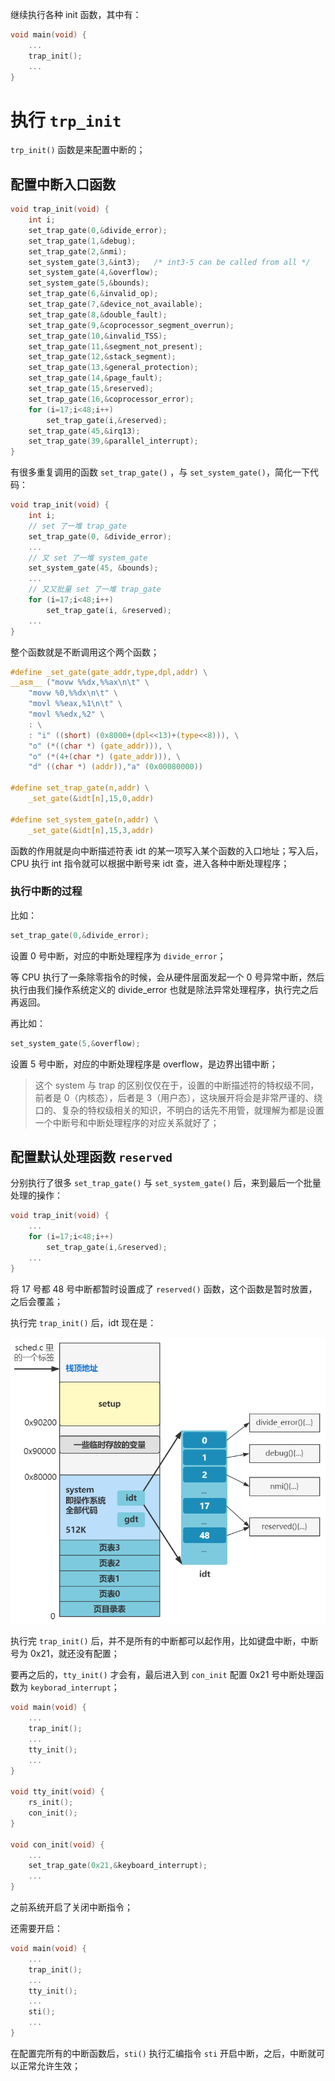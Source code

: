 继续执行各种 init 函数，其中有：

```c
void main(void) {
    ...
    trap_init();
    ...
}
```



# 执行 `trp_init`

`trp_init()` 函数是来配置中断的；



## 配置中断入口函数

````c
void trap_init(void) {
    int i;
    set_trap_gate(0,&divide_error);
    set_trap_gate(1,&debug);
    set_trap_gate(2,&nmi);
    set_system_gate(3,&int3);   /* int3-5 can be called from all */
    set_system_gate(4,&overflow);
    set_system_gate(5,&bounds);
    set_trap_gate(6,&invalid_op);
    set_trap_gate(7,&device_not_available);
    set_trap_gate(8,&double_fault);
    set_trap_gate(9,&coprocessor_segment_overrun);
    set_trap_gate(10,&invalid_TSS);
    set_trap_gate(11,&segment_not_present);
    set_trap_gate(12,&stack_segment);
    set_trap_gate(13,&general_protection);
    set_trap_gate(14,&page_fault);
    set_trap_gate(15,&reserved);
    set_trap_gate(16,&coprocessor_error);
    for (i=17;i<48;i++)
        set_trap_gate(i,&reserved);
    set_trap_gate(45,&irq13);
    set_trap_gate(39,&parallel_interrupt);
}
````

有很多重复调用的函数 `set_trap_gate()` ，与 `set_system_gate()`，简化一下代码：

````c
void trap_init(void) {
    int i;
    // set 了一堆 trap_gate
    set_trap_gate(0, &divide_error);
    ... 
    // 又 set 了一堆 system_gate
    set_system_gate(45, &bounds);
    ...
    // 又又批量 set 了一堆 trap_gate
    for (i=17;i<48;i++)
        set_trap_gate(i, &reserved);
    ...
}
````

整个函数就是不断调用这个两个函数；

````c
#define _set_gate(gate_addr,type,dpl,addr) \
__asm__ ("movw %%dx,%%ax\n\t" \
    "movw %0,%%dx\n\t" \
    "movl %%eax,%1\n\t" \
    "movl %%edx,%2" \
    : \
    : "i" ((short) (0x8000+(dpl<<13)+(type<<8))), \
    "o" (*((char *) (gate_addr))), \
    "o" (*(4+(char *) (gate_addr))), \
    "d" ((char *) (addr)),"a" (0x00080000))

#define set_trap_gate(n,addr) \
    _set_gate(&idt[n],15,0,addr)

#define set_system_gate(n,addr) \
    _set_gate(&idt[n],15,3,addr)
````

函数的作用就是向中断描述符表 idt 的某一项写入某个函数的入口地址；写入后，CPU 执行 int 指令就可以根据中断号来 idt 查，进入各种中断处理程序；

### 执行中断的过程

比如：

````c
set_trap_gate(0,&divide_error);
````

设置 0 号中断，对应的中断处理程序为 `divide_error`；

等 CPU 执行了一条除零指令的时候，会从硬件层面发起一个 0 号异常中断，然后执行由我们操作系统定义的 divide_error 也就是除法异常处理程序，执行完之后再返回。

再比如：

````c
set_system_gate(5,&overflow);
````

设置 5 号中断，对应的中断处理程序是 overflow，是边界出错中断；

> 这个 system 与 trap 的区别仅仅在于，设置的中断描述符的特权级不同，前者是 0（内核态），后者是 3（用户态），这块展开将会是非常严谨的、绕口的、复杂的特权级相关的知识，不明白的话先不用管，就理解为都是设置一个中断号和中断处理程序的对应关系就好了；



## 配置默认处理函数 `reserved`

分别执行了很多  `set_trap_gate()` 与 `set_system_gate()` 后，来到最后一个批量处理的操作：

````c
void trap_init(void) {
    ...
    for (i=17;i<48;i++)
        set_trap_gate(i,&reserved);
    ...
}
````

将 17 号都 48 号中断都暂时设置成了 `reserved()` 函数，这个函数是暂时放置，之后会覆盖；

执行完 `trap_init()` 后，idt 现在是：

<img src="./pics/14-配置idt.assets/640 (2).png" alt="640 (2)" style="zoom:67%;" />

执行完 `trap_init()` 后，并不是所有的中断都可以起作用，比如键盘中断，中断号为 0x21，就还没有配置；

要再之后的，`tty_init()` 才会有，最后进入到 `con_init` 配置 0x21 号中断处理函数为 `keyborad_interrupt`；

````c
void main(void) {
    ...
    trap_init();
    ...
    tty_init();
    ...
}

void tty_init(void) {
    rs_init();
    con_init();
}

void con_init(void) {
    ...
    set_trap_gate(0x21,&keyboard_interrupt);
    ...
}
````

之前系统开启了关闭中断指令；

还需要开启：

```c
void main(void) {
    ...
    trap_init();
    ...
    tty_init();
    ...
    sti();
    ...
}
```

在配置完所有的中断函数后，`sti()` 执行汇编指令 `sti` 开启中断，之后，中断就可以正常允许生效；

